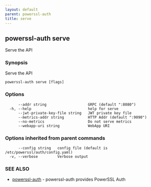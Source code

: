 ```yaml
---
layout: default
parent: powerssl-auth
title: serve
---
```

## powerssl-auth serve

Serve the API

### Synopsis

Serve the API

```
powerssl-auth serve [flags]
```

### Options

```
      --addr string                   GRPC (default ":8080")
  -h, --help                          help for serve
      --jwt-private-key-file string   JWT private key file
      --metrics-addr string           HTTP Addr (default ":9090")
      --no-metrics                    Do not serve metrics
      --webapp-uri string             WebApp URI
```

### Options inherited from parent commands

```
      --config string   config file (default is /etc/powerssl/auth/config.yaml)
  -v, --verbose         Verbose output
```

### SEE ALSO

* [powerssl-auth](powerssl-auth.md)	 - powerssl-auth provides PowerSSL Auth
